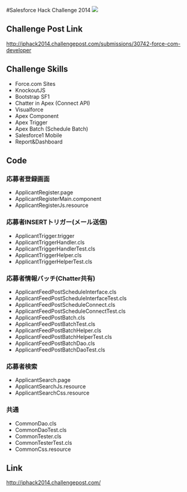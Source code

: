 #Salesforce Hack Challenge 2014
<img src="http://f.st-hatena.com/images/fotolife/t/tyoshikawa1106/20141212/20141212022834.png" />  

## Challenge Post Link
http://jphack2014.challengepost.com/submissions/30742-force-com-developer

## Challenge Skills
- Force.com Sites
- KnockoutJS
- Bootstrap SF1
- Chatter in Apex (Connect API)
- Visualforce
- Apex Component
- Apex Trigger
- Apex Batch (Schedule Batch)
- Salesforce1 Mobile
- Report&Dashboard

## Code
### 応募者登録画面  
- ApplicantRegister.page  
- ApplicantRegisterMain.component  
- ApplicantRegisterJs.resource  

### 応募者INSERTトリガー(メール送信)  
- ApplicantTrigger.trigger  
- ApplicantTriggerHandler.cls  
- ApplicantTriggerHandlerTest.cls  
- ApplicantTriggerHelper.cls  
- ApplicantTriggerHelperTest.cls  

### 応募者情報バッチ(Chatter共有)  
- ApplicantFeedPostScheduleInterface.cls
- ApplicantFeedPostScheduleInterfaceTest.cls  
- ApplicantFeedPostScheduleConnect.cls  
- ApplicantFeedPostScheduleConnectTest.cls  
- ApplicantFeedPostBatch.cls
- ApplicantFeedPostBatchTest.cls
- ApplicantFeedPostBatchHelper.cls
- ApplicantFeedPostBatchHelperTest.cls
- ApplicantFeedPostBatchDao.cls
- ApplicantFeedPostBatchDaoTest.cls

### 応募者検索  
- ApplicantSearch.page
- ApplicantSearchJs.resource
- ApplicantSearchCss.resource

### 共通  
- CommonDao.cls
- CommonDaoTest.cls
- CommonTester.cls
- CommonTesterTest.cls
- CommonCss.resource

## Link
http://jphack2014.challengepost.com/
